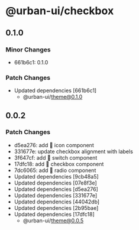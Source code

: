 # @urban-ui/checkbox

## 0.1.0

### Minor Changes

- 661b6c1: 0.1.0

### Patch Changes

- Updated dependencies [661b6c1]
  - @urban-ui/theme@0.1.0

## 0.0.2

### Patch Changes

- d5ea276: add :rocket: icon component
- 331677e: update checkbox alignment with labels
- 3f647cf: add :rocket: switch component
- 17dfc18: add :rocket: checkbox component
- 7dc6065: add :rocket: radio component
- Updated dependencies [9cb48a5]
- Updated dependencies [07e8f3e]
- Updated dependencies [d5ea276]
- Updated dependencies [331677e]
- Updated dependencies [44042db]
- Updated dependencies [2b95bae]
- Updated dependencies [17dfc18]
  - @urban-ui/theme@0.0.5
